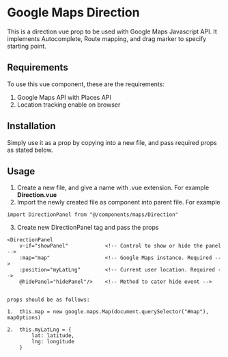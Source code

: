 # Google Maps Direction

This is a direction vue prop to be used with Google Maps Javascript API. It implements Autocomplete, Route mapping, and drag marker to specify starting point.

## Requirements

To use this vue component, these are the requirements:

1. Google Maps API with Places API
2. Location tracking enable on browser

## Installation

Simply use it as a prop by copying into a new file, and pass required props as stated below.

## Usage

1. Create a new file, and give a name with .vue extension. For example **Direction.vue**
2. Import the newly created file as component into parent file. For example

```
import DirectionPanel from "@/components/maps/Direction"
```

3. Create new DirectionPanel tag and pass the props

```
<DirectionPanel 
    v-if="showPanel"            <!-- Control to show or hide the panel -->
    :map="map"                  <!-- Google Maps instance. Required -->
    :position="myLatLng"        <!-- Current user location. Required -->
    @hidePanel="hidePanel"/>    <!-- Method to cater hide event -->


props should be as follows:

1.  this.map = new google.maps.Map(document.querySelector("#map"), mapOptions)

2.  this.myLatLng = {
        lat: latitude,
        lng: longitude
    }
```